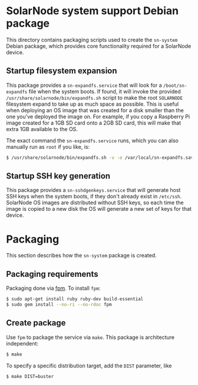 # SolarNode system support Debian package

This directory contains packaging scripts used to create the `sn-system` Debian package, which
provides core functionality required for a SolarNode device.

## Startup filesystem expansion

This package provides a `sn-expandfs.service` that will look for a `/boot/sn-expandfs` file when the
system boots. If found, it will invoke the provided `/usr/share/solarnode/bin/expandfs.sh` script to
make the root `SOLARNODE` filesystem expand to take up as much space as possible. This is useful
when deploying an OS image that was created for a disk smaller than the one you've deployed the
image on. For example, if you copy a Raspberry Pi image created for a 1GB SD card onto a 2GB SD
card, this will make that extra 1GB available to the OS.

The exact command the `sn-expandfs.service` runs, which you can also manually run as `root` if you
like, is:

```sh
$ /usr/share/solarnode/bin/expandfs.sh -v -o /var/local/sn-expandfs.saved
```

## Startup SSH key generation

This package provides a `sn-sshdgenkeys.service` that will generate host SSH keys when the system
boots, if they don't already exist in `/etc/ssh`. SolarNode OS images are distributed without SSH
keys, so each time the image is copied to a new disk the OS will generate a new set of keys for that
device.

# Packaging

This section describes how the `sn-system` package is created.

## Packaging requirements

Packaging done via [fpm][fpm]. To install `fpm`:

```sh
$ sudo apt-get install ruby ruby-dev build-essential
$ sudo gem install --no-ri --no-rdoc fpm
```

## Create package

Use `fpm` to package the service via `make`. This package is architecture independent:

```sh
$ make
```

To specify a specific distribution target, add the `DIST` parameter, like

```sh
$ make DIST=buster
```

[fpm]: https://github.com/jordansissel/fpm
